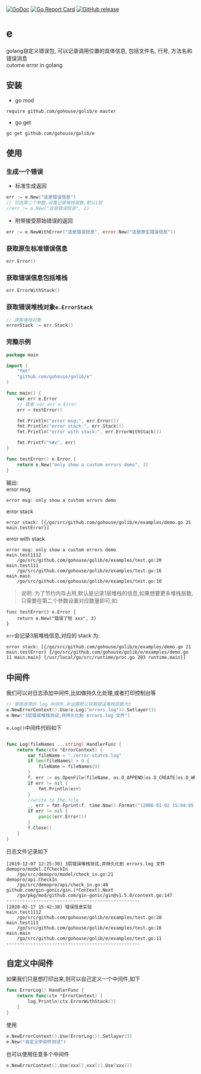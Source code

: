 
[![GoDoc](https://godoc.org/github.com/gohouse/golib/e?status.svg)](https://godoc.org/github.com/gohouse/golib/e)
[![Go Report Card](https://goreportcard.com/badge/github.com/gohouse/golib/e)](https://goreportcard.com/report/github.com/gohouse/golib/e)
[![GitHub release](https://img.shields.io/github/release/gohouse/e.svg)](https://github.com/gohouse/golib/e/releases/latest)

# e

golang自定义错误包, 可以记录调用位置的具体信息, 包括文件名, 行号, 方法名和错误消息  
cutome error in golang

## 安装

- go mod 
```shell script
require github.com/gohouse/golib/e master
```

- go get
```shell
go get github.com/gohouse/golib/e
```

## 使用

### 生成一个错误
- 标准生成返回
```go
err := e.New("这是错误信息")
// 可选第二个参数,设置记录堆栈层数,默认1层
//err := e.New("这是错误信息", 2)
```

- 附带接受原始错误的返回
```go
err := e.NewWithError("这是错误信息", error.New("这是原生错误信息"))
```

### 获取原生标准错误信息
```go
err.Error()
```

### 获取错误信息包括堆栈
```go
err.ErrorWithStack()
```

### 获取错误堆栈对象`e.ErrorStack`
```go
// 获取堆栈对象
errorStack := err.Stack()
```

### 完整示例
```go
package main

import (
	"fmt"
	"github.com/gohouse/golib/e"
)

func main() {
	var err e.Error
	// 或者 var err e.Error
	err = testError()

	fmt.Println("error msg:", err.Error())
	fmt.Println("error stack:", err.Stack())
	fmt.Println("error with stack:", err.ErrorWithStack())

	fmt.Printf("%#v", err)
}

func testError() e.Error {
	return e.New("only show a custom errors demo", 3)
}
```
输出:  
error msg
```bash
error msg: only show a custom errors demo
```
error stack
```shell script
error stack: [{/go/src/github.com/gohouse/golib/e/examples/demo.go 21 main.testError}]
```
error with stack
```shell script
error msg: only show a custom errors demo
main.test1112
    /go/src/github.com/gohouse/golib/e/examples/test.go:20
main.test111
    /go/src/github.com/gohouse/golib/e/examples/test.go:16
main.main
    /go/src/github.com/gohouse/golib/e/examples/test.go:10
```

> 说明: 为了节约内存占用,默认是记录1层堆栈的信息,如果想要更多堆栈层数,只需要在第二个参数设置对应数量即可,如:  
```shell script
func testError() e.Error {
	return e.New("错误了啦 xxx", 3)
}
```
`err`会记录3层堆栈信息,对应的 stack 为:
```shell script
error stack: [{/go/src/github.com/gohouse/golib/e/examples/demo.go 21 main.testError} {/go/src/github.com/gohouse/golib/e/examples/demo.go 11 main.main} {/usr/local/go/src/runtime/proc.go 203 runtime.main}]
```

## 中间件
我们可以对日志添加中间件,比如做持久化处理,或者打印控制台等
```go
// 使用自带的 log 中间件,并设置默认获取错误堆栈层数为3
e.NewErrorContext().Use(e.Log("errors.log")).Setlayer(3)
e.New("3层错误堆栈测试,并持久化到 errors.log 文件")
```
`e.Log()`中间件代码如下
```go

func Log(fileNames ...string) HandlerFunc {
	return func(ctx *ErrorContext) {
		var fileName = "./error-statck.log"
		if len(fileNames) > 0 {
			fileName = fileNames[0]
		}
		f, err := os.OpenFile(fileName, os.O_APPEND|os.O_CREATE|os.O_WRONLY, 0666)
		if err != nil {
			fmt.Println(err)
		}
		//write to the file
		_, err = fmt.Fprint(f, time.Now().Format("[2006-01-02 15:04:05] "), ctx.ErrorWithStack(), "--------------------------------------------------\n")
		if err != nil {
			panic(err.Error())
		}
		f.Close()
	}
}
```
日志文件记录如下
```shell script
[2019-12-07 12:25:30] 3层错误堆栈测试,并持久化到 errors.log 文件
demopro/model.IfCheckIn
    /go/src/demopro/model/check_in.go:21
demopro/api.CheckIn
    /go/src/demopro/api/check_in.go:40
github.com/gin-gonic/gin.(*Context).Next
    /go/pkg/mod/github.com/gin-gonic/gin@v1.5.0/context.go:147
--------------------------------------------------
[2020-02-17 15:42:38] 错误信息实验
main.test1112
    /go/src/github.com/gohouse/golib/e/examples/test.go:20
main.test111
    /go/src/github.com/gohouse/golib/e/examples/test.go:16
main.main
    /go/src/github.com/gohouse/golib/e/examples/test.go:11
--------------------------------------------------
```
## 自定义中间件
如果我们只是想打印出来,则可以自己定义一个中间件,如下
```go
func ErrorLog() HandlerFunc {
	return func(ctx *ErrorContext) {
		log.Println(ctx.ErrorWithStack())
	}
}
```
使用
```go
e.NewErrorContext().Use(ErrorLog()).Setlayer(3)
e.New("自定义中间件测试")
```
也可以使用任意多个中间件
```go
e.NewErrorContext().Use(xxx(),xxx()).Use(xxx())
```